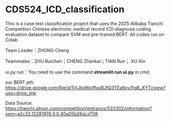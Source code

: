 # CDS524_ICD_classification

This is a case text classification project that uses the 2025 Alibaba Tianchi Competition Chinese electronic medical record ICD diagnosis coding evaluation dataset to compare SVM and pre-trained BERT. All codes run on Colab


Team Leader：ZHONG Cheng

Teammates：ZHU Ruichen；CHENG Zhenkai；TIAN Run； XU Xin

ui.py run：You need to use the command **streamlit run ui.py** in cmd

our BERT pth: https://drive.google.com/file/d/1VjJkoWojffasBJfQ3TEa6xy7tgB_XYTi/view?usp=drive_link

Data Source: https://tianchi.aliyun.com/competition/entrance/532302/information?spm=a2c22.12281976.0.0.40a05b28sLqT0K
